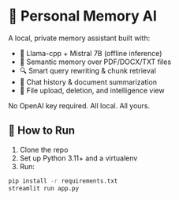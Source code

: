 # 🧠 Personal Memory AI

A local, private memory assistant built with:

- 🦙 Llama-cpp + Mistral 7B (offline inference)
- 📄 Semantic memory over PDF/DOCX/TXT files
- 🔍 Smart query rewriting & chunk retrieval
- 🧠 Chat history & document summarization
- 📁 File upload, deletion, and intelligence view

No OpenAI key required. All local. All yours.

## 🚀 How to Run

1. Clone the repo
2. Set up Python 3.11+ and a virtualenv
3. Run:

```bash
pip install -r requirements.txt
streamlit run app.py
